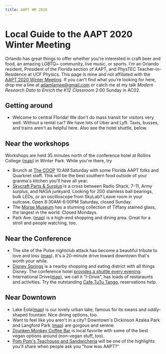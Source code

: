 ```yaml
---
title: AAPT WM 2020
---
```


# Local Guide to the AAPT 2020 Winter Meeting  
Orlando has great things to offer whether you're interested in craft beer and food, an amazing LGBTQ+ community, live music, or sports. I'm an Orlando resident, President of the Florida section of AAPT, and PhysTEC Teacher-in-Residence at UCF Physics. This page is mine and not affiliated with the [AAPT 2020 Winter Meeting](https://www.aapt.org/Conferences/wm2020/index.cfm). If you can't find what you're looking for here, drop me a line at adamlamee@gmail.com or catch me at my talk *Modern Research Data to Enrich the K12 Classroom* 2:00 Sunday in AC02.  

## Getting around  
- Welcome to central Florida! We don't do mass transit for visitors very well. Without a rental car? We have lots of Uber and Lyft. Taxis, busses, and trains aren't as helpful here. Also see the hotel shuttle, below.  

## Near the workshops
Workshops are held 35 minutes north of the conference hotel at Rollins College ([map](https://goo.gl/maps/UJw99uWWwfKghbXw9)) in Winter Park. While you're there, try  
- Brunch at [The COOP](https://asouthernaffair.com/) 10:AM Saturday with some Florida AAPT folks and Quarknet staff. This will be the best southern food outside of your granma's kitchen you'll have all year.  
- [Skycraft Parts & Surplus](https://skycraftsurplus.com) is a cross between Radio Shack, 7-11, Army surplus, and NASA junkyard. Looking for 200 stainless ball bearings, bulk LEDs, or an oscilloscope from SkyLab? Leave room in your suitcase. Open 8:30AM-6:00PM Saturday, closed Sunday.  
- The [Morse Museum](http://www.morsemuseum.org/) has a stunning collection of Tiffany stained glass, the largest in the world. Closed Mondays.  
- Park Ave. ([map](https://goo.gl/maps/msrpBg1EfgMrAozC7)) is a high-end shopping and dining area. Great for a stroll and people watching, too.  

## Near the Conference  
- The site of the Pulse nightclub attack has become a beautiful tribute to love and loss ([map](https://goo.gl/maps/DJxc84khhE7oyWPz8)). It's a 20-minute drive toward downtown that's worth your while.  
- [Disney Springs](https://www.disneysprings.com/) is a nearby shopping and eating district with all things Disney. The conference hotel [provides a shuttle every evening](https://www.cariberoyale.com/faq/do-you-have-transportation-to-the-local-theme-parks/).  
- International Drive([map](https://goo.gl/maps/3QwtpwBMib8DzS1e8)), we call it "I-Drive", has loads of restaraunts and activities. Try the outstanding [Cafe TuTu Tango](http://cafetututango.com/), reservations help.  

## Near Downtown    
- Lake Eola([map](https://goo.gl/maps/RC6pp2j4uvkZu2Cq9)) is our lovely urban lake, famous for its swans and oddly-shaped fountain. Nice dining options, too.  
- Want to feel like you aren't in a city? Downtown's Dickinson Azalea Park and Langford Park ([map](https://goo.gl/maps/qzoEBdYA77Bjdt6AA)) are gorgous and serene.  
- [Drunken Monkey Coffee Bar](https://goo.gl/maps/kL2YvT4usvm3xEmk6) is local favorite with some of the best vegan options around (non-vegan stuff, too).
- [Pom Pom's Teachouse and Sandwicheria](https://goo.gl/maps/7MukA6eoMxDPqk1d8) will be one of the highlights you'll share when people ask you "how was AAPT?"  
